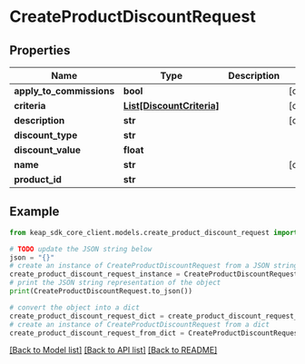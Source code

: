 # CreateProductDiscountRequest


## Properties

Name | Type | Description | Notes
------------ | ------------- | ------------- | -------------
**apply_to_commissions** | **bool** |  | [optional] 
**criteria** | [**List[DiscountCriteria]**](DiscountCriteria.md) |  | [optional] 
**description** | **str** |  | [optional] 
**discount_type** | **str** |  | 
**discount_value** | **float** |  | 
**name** | **str** |  | [optional] 
**product_id** | **str** |  | 

## Example

```python
from keap_sdk_core_client.models.create_product_discount_request import CreateProductDiscountRequest

# TODO update the JSON string below
json = "{}"
# create an instance of CreateProductDiscountRequest from a JSON string
create_product_discount_request_instance = CreateProductDiscountRequest.from_json(json)
# print the JSON string representation of the object
print(CreateProductDiscountRequest.to_json())

# convert the object into a dict
create_product_discount_request_dict = create_product_discount_request_instance.to_dict()
# create an instance of CreateProductDiscountRequest from a dict
create_product_discount_request_from_dict = CreateProductDiscountRequest.from_dict(create_product_discount_request_dict)
```
[[Back to Model list]](../README.md#documentation-for-models) [[Back to API list]](../README.md#documentation-for-api-endpoints) [[Back to README]](../README.md)


